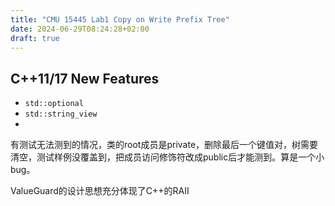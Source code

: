 ```yaml
---
title: "CMU 15445 Lab1 Copy on Write Prefix Tree"
date: 2024-06-29T08:24:28+02:00
draft: true
---
```


## C++11/17 New Features

- `std::optional`
- `std::string_view`
- 

有测试无法测到的情况，类的root成员是private，删除最后一个键值对，树需要清空，测试样例没覆盖到，把成员访问修饰符改成public后才能测到。算是一个小bug。

ValueGuard的设计思想充分体现了C++的RAII
